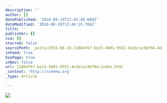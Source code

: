 ```yaml
---
description: ''
author: []
datePublished: '2016-08-19T13:45:48.669Z'
dateModified: '2016-08-19T13:44:15.766Z'
title: ''
publisher: {}
via: {}
starred: false
sourcePath: _posts/2016-08-19-11864f67-be15-4601-9552-4e1bcac96f04.md
inFeed: true
hasPage: true
inNav: false
url: 11864f67-be15-4601-9552-4e1bcac96f04/index.html
_context: 'http://schema.org'
_type: Article

---
```

![](https://the-grid-user-content.s3-us-west-2.amazonaws.com/cd8c4411-e400-4af7-bf3a-11ffa4b6b2ad.jpg)